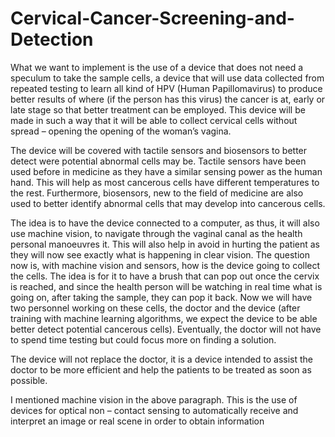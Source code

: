# Cervical-Cancer-Screening-and-Detection

What we want to implement is the use of a device that does not need a speculum to take the sample cells, a device that will use data collected from repeated testing to learn all kind of HPV (Human Papillomavirus) to produce better results of where (if the person has this virus) the cancer is at, early or late stage so that better treatment can be employed. This device will be made in such a way that it will be able to collect cervical cells without spread – opening the opening of the woman’s vagina. 

The device will be covered with tactile sensors and biosensors to better detect were potential abnormal cells may be. Tactile sensors have been used before in medicine as they have a similar sensing power as the human hand. This will help as most cancerous cells have different temperatures to the rest. Furthermore, biosensors, new to the field of medicine are also used to better identify abnormal cells that may develop into cancerous cells. 

The idea is to have the device connected to a computer, as thus, it will also use machine vision, to navigate through the vaginal canal as the health personal manoeuvres it. This will also help in avoid in hurting the patient as they will now see exactly what is happening in clear vision. The question now is, with machine vision and sensors, how is the device going to collect the cells. The idea is for it to have a brush that can pop out once the cervix is reached, and since the health person will be watching in real time what is going on, after taking the sample, they can pop it back. Now we will have two personnel working on these cells, the doctor and the device (after training with machine learning algorithms, we expect the device to be able better detect potential cancerous cells). Eventually, the doctor will not have to spend time testing but could focus more on finding a solution.

The device will not replace the doctor, it is a device intended to assist the doctor to be more efficient and help the patients to be treated as soon as possible. 

I mentioned machine vision in the above paragraph. This is the use of devices for optical non – contact sensing to automatically receive and interpret an image or real scene in order to obtain information
